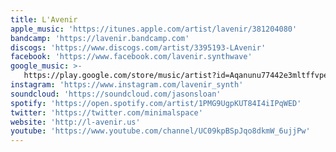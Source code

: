 ```yaml
---
title: L'Avenir
apple_music: 'https://itunes.apple.com/artist/lavenir/381204080'
bandcamp: 'https://lavenir.bandcamp.com'
discogs: 'https://www.discogs.com/artist/3395193-LAvenir'
facebook: 'https://www.facebook.com/lavenir.synthwave'
google_music: >-
   https://play.google.com/store/music/artist?id=Aqanunu77442e3mltffvpe5sue4
instagram: 'https://www.instagram.com/lavenir_synth'
soundcloud: 'https://soundcloud.com/jasonsloan'
spotify: 'https://open.spotify.com/artist/1PMG9UgpKUT84I4iIPqWED'
twitter: 'https://twitter.com/minimalspace'
website: 'http://l-avenir.us'
youtube: 'https://www.youtube.com/channel/UC09kpBSpJqo8dkmW_6ujjPw'
---
```

